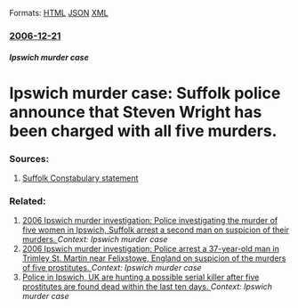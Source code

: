 
Formats: [HTML](/news/2006/12/21/ipswich-murder-case-suffolk-police-announce-that-steven-wright-has-been-charged-with-all-five-murders.html)  [JSON](/news/2006/12/21/ipswich-murder-case-suffolk-police-announce-that-steven-wright-has-been-charged-with-all-five-murders.json)  [XML](/news/2006/12/21/ipswich-murder-case-suffolk-police-announce-that-steven-wright-has-been-charged-with-all-five-murders.xml)  

### [2006-12-21](/news/2006/12/21/index.md)

##### Ipswich murder case
#  Ipswich murder case: Suffolk police announce that Steven Wright has been charged with all five murders. 




### Sources:

1. [Suffolk Constabulary statement](http://www.suffolk.police.uk/News+And+Appeals/News/CPS+Authorises+Suffolk+Police+To+Charge+Steven+Wright+With+The+Murders+Of+Five+Women.htm)

### Related:

1. [ 2006 Ipswich murder investigation: Police investigating the murder of five women in Ipswich, Suffolk arrest a second man on suspicion of their murders. ](/news/2006/12/19/2006-ipswich-murder-investigation-police-investigating-the-murder-of-five-women-in-ipswich-suffolk-arrest-a-second-man-on-suspicion-of-th.md) _Context: Ipswich murder case_
2. [ 2006 Ipswich murder investigation: Police arrest a 37-year-old man in Trimley St. Martin near Felixstowe, England on suspicion of the murders of five prostitutes. ](/news/2006/12/18/2006-ipswich-murder-investigation-police-arrest-a-37-year-old-man-in-trimley-st-martin-near-felixstowe-england-on-suspicion-of-the-murde.md) _Context: Ipswich murder case_
3. [ Police in Ipswich, UK are hunting a possible serial killer after five prostitutes are found dead within the last ten days. ](/news/2006/12/12/police-in-ipswich-uk-are-hunting-a-possible-serial-killer-after-five-prostitutes-are-found-dead-within-the-last-ten-days.md) _Context: Ipswich murder case_
